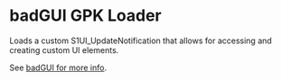 # badGUI GPK Loader

Loads a custom S1UI_UpdateNotification that allows for accessing and creating custom UI elements.



See [badGUI for more info](https://github.com/codeagon/badGui).